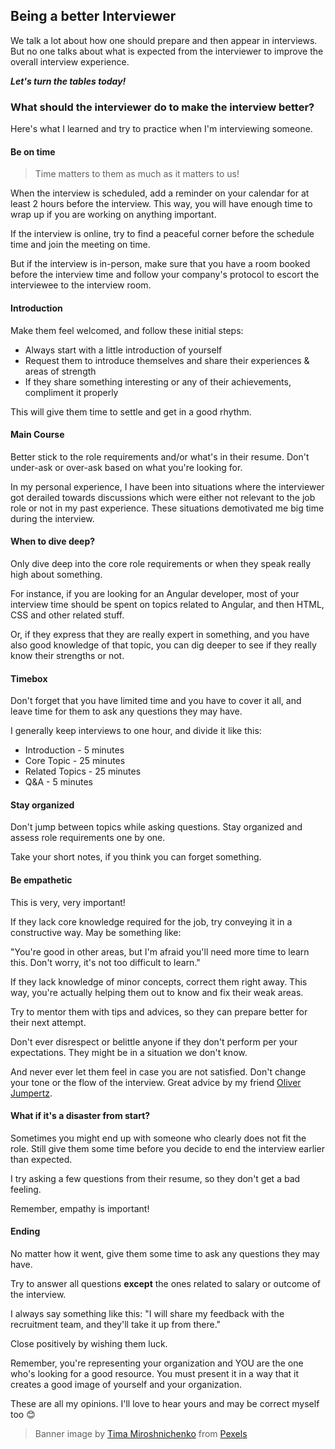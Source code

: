## Being a better Interviewer

We talk a lot about how one should prepare and then appear in interviews. But no one talks about what is expected from the interviewer to improve the overall interview experience.

***Let's turn the tables today!***

### What should the interviewer do to make the interview better?

Here's what I learned and try to practice when I'm interviewing someone.

#### Be on time
> Time matters to them as much as it matters to us! 

When the interview is scheduled, add a reminder on your calendar for at least 2 hours before the interview. This way, you will have enough time to wrap up if you are working on anything important.

If the interview is online, try to find a peaceful corner before the schedule time and join the meeting on time.

But if the interview is in-person, make sure that you have a room booked before the interview time and follow your company's protocol to escort the interviewee to the interview room.

#### Introduction
Make them feel welcomed, and follow these initial steps:

- Always start with a little introduction of yourself
- Request them to introduce themselves and share their experiences & areas of strength
- If they share something interesting or any of their achievements, compliment it properly

This will give them time to settle and get in a good rhythm.

#### Main Course
Better stick to the role requirements and/or what's in their resume. Don't under-ask or over-ask based on what you're looking for.

In my personal experience, I have been into situations where the interviewer got derailed towards discussions which were either not relevant to the job role or not in my past experience. These situations demotivated me big time during the interview. 

#### When to dive deep? 
Only dive deep into the core role requirements or when they speak really high about something.

For instance, if you are looking for an Angular developer, most of your interview time should be spent on topics related to Angular, and then HTML, CSS and other related stuff.

Or, if they express that they are really expert in something, and you have also good knowledge of that topic, you can dig deeper to see if they really know their strengths or not. 

#### Timebox
Don't forget that you have limited time and you have to cover it all, and leave time for them to ask any questions they may have.

I generally keep interviews to one hour, and divide it like this:

- Introduction - 5 minutes
- Core Topic - 25 minutes
- Related Topics - 25 minutes
- Q&A - 5 minutes

#### Stay organized
Don't jump between topics while asking questions. Stay organized and assess role requirements one by one.

Take your short notes, if you think you can forget something.

#### Be empathetic
This is very, very important!
 
If they lack core knowledge required for the job, try conveying it in a constructive way. May be something like:

"You're good in other areas, but I'm afraid you'll need more time to learn this. Don't worry, it's not too difficult to learn."

If they lack knowledge of minor concepts, correct them right away. This way, you're actually helping them out to know and fix their weak areas.

Try to mentor them with tips and advices, so they can prepare better for their next attempt.

Don't ever disrespect or belittle anyone if they don't perform per your expectations. They might be in a situation we don't know.

And never ever let them feel in case you are not satisfied. Don't change your tone or the flow of the interview. Great advice by my friend [Oliver Jumpertz](https://hashnode.com/@OliverJumpertz). 

#### What if it's a disaster from start? 
Sometimes you might end up with someone who clearly does not fit the role. Still give them some time before you decide to end the interview earlier than expected.

I try asking a few questions from their resume, so they don't get a bad feeling.

Remember, empathy is important! 

#### Ending
No matter how it went, give them some time to ask any questions they may have.

Try to answer all questions **except** the ones related to salary or outcome of the interview.

I always say something like this: "I will share my feedback with the recruitment team, and they'll take it up from there."

Close positively by wishing them luck.

Remember, you're representing your organization and YOU are the one who's looking for a good resource. You must present it in a way that it creates a good image of yourself and your organization.

These are all my opinions. I'll love to hear yours and may be correct myself too 😊

> Banner image by [Tima Miroshnichenko](https://www.pexels.com/@tima-miroshnichenko?utm_content=attributionCopyText&utm_medium=referral&utm_source=pexels) from [Pexels](https://www.pexels.com/photo/man-in-black-long-sleeve-shirt-sitting-beside-man-in-blue-dress-shirt-5439376/?utm_content=attributionCopyText&utm_medium=referral&utm_source=pexels)